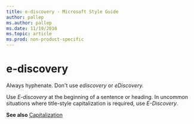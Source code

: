 ```yaml
---
title: e-discovery - Microsoft Style Guide
author: pallep
ms.author: pallep
ms.date: 11/19/2016
ms.topic: article
ms.prod: non-product-specific
---
```


# e-discovery

Always hyphenate. Don't use *ediscovery* or *eDiscovery.*

Use *E-discovery* at the beginning of a sentence or heading. In uncommon situations where title-style capitalization is required, use *E-Discovery*.

**See also** [Capitalization](/style-guide/capitalization)
